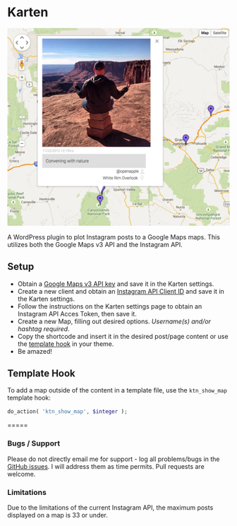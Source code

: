 Karten
======

![](assets/img/screenshot.png)

A WordPress plugin to plot Instagram posts to a Google Maps maps. This utilizes both the Google Maps v3 API and the Instagram API.

## Setup
- Obtain a [Google Maps v3 API key](https://code.google.com/apis/console) and save it in the Karten settings.
- Create a new client and obtain an [Instagram API Client ID](http://instagram.com/developer/clients/manage/) and save it in the Karten settings.
- Follow the instructions on the Karten settings page to obtain an Instagram API Acces Token, then save it.
- Create a new Map, filling out desired options. *Username(s) and/or hashtag required*.
- Copy the shortcode and insert it in the desired post/page content or use the [template hook](#template-hook) in your theme.
- Be amazed!

## Template Hook
To add a map outside of the content in a template file, use the `ktn_show_map` template hook:

```php
do_action( 'ktn_show_map', $integer );
```

=====

### Bugs / Support
Please do not directly email me for support - log all problems/bugs in the [GitHub issues](https://github.com/cfree/wp-karten/issues). I will address them as time permits. Pull requests are welcome.

### Limitations
Due to the limitations of the current Instagram API, the maximum posts displayed on a map is 33 or under.

